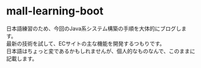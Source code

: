 # mall-learning-boot

日本語練習のため、今回のJava系システム構築の手順を大体的にブログします。  
最新の技術を試して、ECサイトの主な機能を開発するつもりです。  
日本語はちょっと変であるかもしれませんが、個人的なものなんで、このままに記載します。